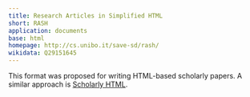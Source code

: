 ```yaml
---
title: Research Articles in Simplified HTML
short: RASH
application: documents
base: html
homepage: http://cs.unibo.it/save-sd/rash/
wikidata: Q29151645
---
```


This format was proposed for writing HTML-based scholarly papers. A similar approach is [Scholarly HTML](scholarlyhtml).
